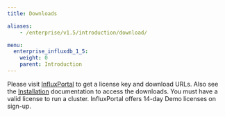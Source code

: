 ```yaml
---
title: Downloads

aliases:
    - /enterprise/v1.5/introduction/download/

menu:
  enterprise_influxdb_1_5:
    weight: 0
    parent: Introduction
---
```


Please visit [InfluxPortal](https://portal.influxdata.com/) to get a license key and download URLs.
Also see the [Installation](/enterprise_influxdb/v1.5/introduction/meta_node_installation/) documentation to access the downloads.
You must have a valid license to run a cluster.
InfluxPortal offers 14-day Demo licenses on sign-up.
